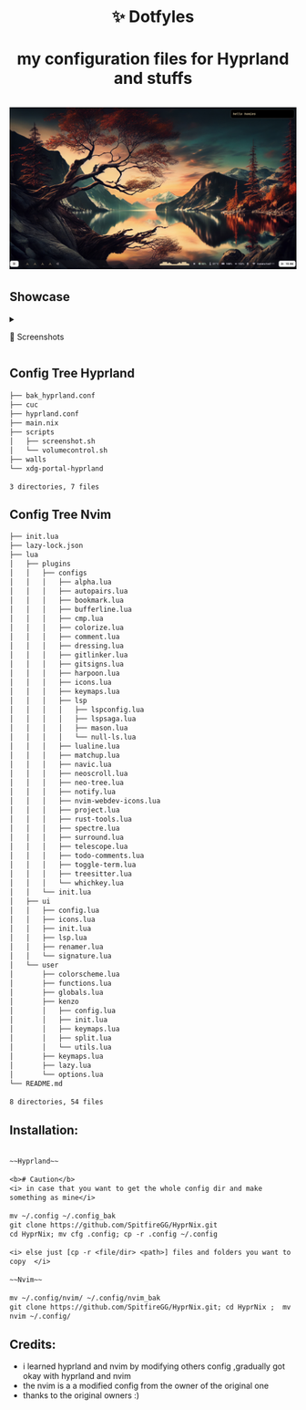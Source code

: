 <h1 align='center'> ✨ Dotfyles<h1>
<p align="center">
    my configuration files for Hyprland and stuffs<br><br>
    <img src="https://github.com/SpitfireGG/HyprNix/blob/main/assets/wall.png">
</p>

## Showcase

<details>
    <summary><p>
    📸 Screenshots
    </p></summary>
    <p>
        <img src="https://github.com/SpitfireGG/HyprNix/blob/main/assets/one.png", alt="picture of hyprland and nvim config">
        <img src="https://github.com/SpitfireGG/HyprNix/blob/main/assets/two.png", alt="same">
    </p>
</details>

## Config Tree Hyprland

```
├── bak_hyprland.conf
├── cuc
├── hyprland.conf
├── main.nix
├── scripts
│   ├── screenshot.sh
│   └── volumecontrol.sh
├── walls
└── xdg-portal-hyprland

3 directories, 7 files
```

## Config Tree Nvim

```
├── init.lua
├── lazy-lock.json
├── lua
│   ├── plugins
│   │   ├── configs
│   │   │   ├── alpha.lua
│   │   │   ├── autopairs.lua
│   │   │   ├── bookmark.lua
│   │   │   ├── bufferline.lua
│   │   │   ├── cmp.lua
│   │   │   ├── colorize.lua
│   │   │   ├── comment.lua
│   │   │   ├── dressing.lua
│   │   │   ├── gitlinker.lua
│   │   │   ├── gitsigns.lua
│   │   │   ├── harpoon.lua
│   │   │   ├── icons.lua
│   │   │   ├── keymaps.lua
│   │   │   ├── lsp
│   │   │   │   ├── lspconfig.lua
│   │   │   │   ├── lspsaga.lua
│   │   │   │   ├── mason.lua
│   │   │   │   └── null-ls.lua
│   │   │   ├── lualine.lua
│   │   │   ├── matchup.lua
│   │   │   ├── navic.lua
│   │   │   ├── neoscroll.lua
│   │   │   ├── neo-tree.lua
│   │   │   ├── notify.lua
│   │   │   ├── nvim-webdev-icons.lua
│   │   │   ├── project.lua
│   │   │   ├── rust-tools.lua
│   │   │   ├── spectre.lua
│   │   │   ├── surround.lua
│   │   │   ├── telescope.lua
│   │   │   ├── todo-comments.lua
│   │   │   ├── toggle-term.lua
│   │   │   ├── treesitter.lua
│   │   │   └── whichkey.lua
│   │   └── init.lua
│   ├── ui
│   │   ├── config.lua
│   │   ├── icons.lua
│   │   ├── init.lua
│   │   ├── lsp.lua
│   │   ├── renamer.lua
│   │   └── signature.lua
│   └── user
│       ├── colorscheme.lua
│       ├── functions.lua
│       ├── globals.lua
│       ├── kenzo
│       │   ├── config.lua
│       │   ├── init.lua
│       │   ├── keymaps.lua
│       │   ├── split.lua
│       │   └── utils.lua
│       ├── keymaps.lua
│       ├── lazy.lua
│       └── options.lua
└── README.md

8 directories, 54 files
```

## Installation:

```shell

~~Hyprland~~

<b># Caution</b>
<i> in case that you want to get the whole config dir and make something as mine</i>

mv ~/.config ~/.config_bak
git clone https://github.com/SpitfireGG/HyprNix.git
cd HyprNix; mv cfg .config; cp -r .config ~/.config

<i> else just [cp -r <file/dir> <path>] files and folders you want to copy  </i>

~~Nvim~~

mv ~/.config/nvim/ ~/.config/nvim_bak
git clone https://github.com/SpitfireGG/HyprNix.git; cd HyprNix ;  mv nvim ~/.config/
```

## Credits:

- i learned hyprland and nvim by modifying others config ,gradually got okay with hyprland and nvim
- the nvim is a a modified config from the owner of the original one
- thanks to the original owners :)
